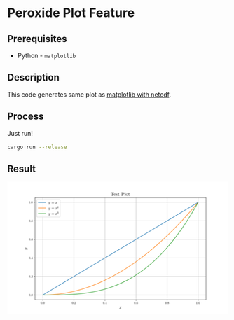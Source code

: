 # Peroxide Plot Feature

## Prerequisites

* Python - `matplotlib`

## Description

This code generates same plot as [matplotlib with netcdf](https://github.com/Axect/Peroxide_Gallery/tree/master/Plot/matplotlib_with_netcdf).

## Process

Just run!

```sh
cargo run --release
```

## Result

![plot](plot.png)
